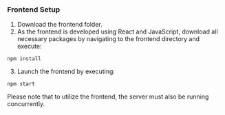 ### Frontend Setup

1. Download the frontend folder.
2. As the frontend is developed using React and JavaScript, download all necessary packages by navigating to the frontend directory and execute:
```
npm install
```
3. Launch the frontend by executing:
```
npm start
```

Please note that to utilize the frontend, the server must also be running concurrently.
